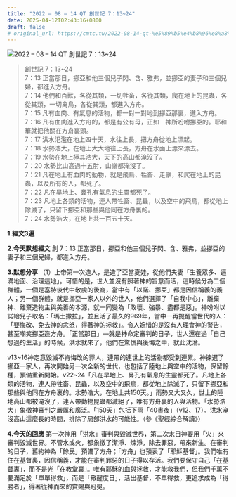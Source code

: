 ```yaml
---
title: "2022 – 08 – 14 QT 創世記 7：13~24"
date: 2025-04-12T02:43:16+0800
draft: false
# original_url: https://cmtc.tw/2022-08-14-qt-%e5%89%b5%e4%b8%96%e8%a8%98-7%ef%bc%9a1324
---
```


![2022 – 08 – 14 QT 創世記 7：13\~24](/images/qt.jpg  "2022 – 08 – 14 QT 創世記 7：13\~24")

> 創世記 7：13\~24  
> 7：13 正當那日，挪亞和他三個兒子閃、含、雅弗，並挪亞的妻子和三個兒婦，都進入方舟。  
> 7：14 他們和百獸，各從其類，一切牲畜，各從其類，爬在地上的昆蟲，各從其類，一切禽鳥，各從其類，都進入方舟。  
> 7：15 凡有血肉、有氣息的活物，都一對一對地到挪亞那裏，進入方舟。  
> 7：16 凡有血肉進入方舟的，都是有公有母，正如　神所吩咐挪亞的。耶和華就把他關在方舟裏頭。  
> 7：17 洪水氾濫在地上四十天，水往上長，把方舟從地上漂起。  
> 7：18 水勢浩大，在地上大大地往上長，方舟在水面上漂來漂去。  
> 7：19 水勢在地上極其浩大，天下的高山都淹沒了。  
> 7：20 水勢比山高過十五肘，山嶺都淹沒了。  
> 7：21 凡在地上有血肉的動物，就是飛鳥、牲畜、走獸，和爬在地上的昆蟲，以及所有的人，都死了。  
> 7：22 凡在旱地上、鼻孔有氣息的生靈都死了。  
> 7：23 凡地上各類的活物，連人帶牲畜、昆蟲，以及空中的飛鳥，都從地上除滅了，只留下挪亞和那些與他同在方舟裏的。  
> 7：24 水勢浩大，在地上共一百五十天。

**1.經文3遍**

**2.今天默想經文**
創 7：13 正當那日，挪亞和他三個兒子閃、含、雅弗，並挪亞的妻子和三個兒婦，都進入方舟。

**3.默想分享**
（1）上帝第一次造人，是造了亞當夏娃，從他們夫妻「生養眾多、遍滿地面、治理這地」。可惜的是，世人並沒有照著神的旨意而活，這時候分為二個群體，一個是塞特後代中敬虔的後裔，當中有「以諾、挪亞」都是因信稱義的義人；另一個群體，就是挪亞一家人以外的世人，他們選擇了「自我中心」，離棄神、離棄造物主與美善的本源，就一同變為「敗壞、強暴、盡都是惡」。神吩咐以諾給兒子取名：「瑪土撒拉」，並且活了最久的969年，當中一再提醒當世代的人：「要悔改、免去神的忿怒，得著神的拯救」。令人婉惜的是沒有人理會神的警告，甚至嘲笑挪亞造方舟。「正當那日」—就是神命定審判的日子，世人還在過「自己想過的生活」的時候，洪水就來了，他們在驚慌與後悔之中，就此沈淪。

v13\~16神定意毀滅不肯悔改的罪人，連帶的連世上的活物都受到連累。神揀選了挪亞一家人，再次開始另一次全新的世代，也包括了陸地上與空中的活物，保留餘種，預備重新開始。v22\~24「凡在旱地上、鼻孔有氣息的生靈都死了。凡地上各類的活物，連人帶牲畜、昆蟲，以及空中的飛鳥，都從地上除滅了，只留下挪亞和那些與他同在方舟裏的。水勢浩大，在地上共150天。」雨勢又大又久，世上的陸地高山都被淹沒了，連人帶動物昆蟲都滅絕了，唯有方舟裏的人與活物。「水勢浩大」象徵神審判之嚴厲和廣泛。「150天」包括下雨「40晝夜」（v12、17）。洪水淹沒高山這麼長的時間，排除了局部洪水的可能性。（參《聖經綜合解讀》）

**4.今天的回應**
第一次神用「洪水」審判與毀滅世界，第二次末日神要用「火」來審判毀滅世界。不管水或火，都象徵了潔淨、煉淨，除去罪惡，帶來新生。在審判的日子，舊約神為「餘民」預備了方舟；「方舟」也預表了「耶穌基督」。我們唯有住在基督裏，因信稱義，才能在審判罪惡的日子得以存活。我們要保守自己「在基督裏」，而不是光「在教堂裏」。唯有耶穌的血與拯救，才能救我們，但我們千萬不要滿足於「單單得救」，而是「儆醒度日」，活出基督，不單得救，更追求成為「得勝者」，得著從神而來的賞賜與冠冕。
